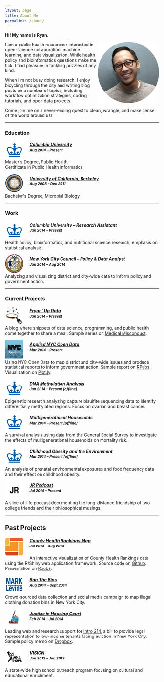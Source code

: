 ```yaml
---
layout: page
title: About Me
permalink: /about/
---
```


<p><strong>Hi! My name is Ryan.</strong></p>
<img align = "right" src = "/assets/images/profile.png" style = "width: 200px; height: 200px">
<p>I am a public health researcher interested in open-science collaboration, machine learning, and data visualization. While health policy and bioinformatics questions make me tick, I find pleasure in tackling puzzles of any kind.</p>
<p>When I'm not busy doing research, I enjoy bicycling through the city and writing blog posts on a number of topics, including workflow optimization strategies, coding tutorials, and open data projects.</p>
<p>Come join me on a never-ending quest to clean, wrangle, and make sense of the world around us!</p>

---

### Education

<img src="/assets/images/columbia.png" width = "60" height = "60" align = "left" style = "margin: 0px 20px 0px 0px">
<h5><a href="http://www.mailman.columbia.edu/" target="_blank">Columbia University</a> <br><small>Aug 2014 &ndash; Present</small></h5>
<p>Master's Degree, Public Health<br>Certificate in Public Health Informatics</p>

<img src="/assets/images/berkeley.png" width = "60" height = "60" align = "left" style = "margin: 0px 20px 0px 0px">
<h5><a href="http://www.mailman.columbia.edu/" target="_blank">University of California, Berkeley</a><br> <small>Aug 2008 &ndash; Dec 2011</small></h5>
<p>Bachelor's Degree, Microbial Biology </p>

---

### Work

<img src="/assets/images/columbia.png" width = "60" height = "60" align = "left" style = "margin: 0px 20px 0px 0px">
<h5><a href="http://mailman.columbia.edu" target="_blank">Columbia University</a> &ndash; Research Assistant<br> <small>Jan 2014 &ndash; Present</small></h5>
<p>Health policy, bioinformatics, and nutritional science research, emphasis on statistical analysis.</p>

<img src="/assets/images/nycc-logo.png" width = "60" height = "60" align = "left" style = "margin: 0px 20px 0px 0px">
<h5><a href="http://council.nyc.gov/html/home/home.shtml" target="_blank">New York City Council</a> &ndash; Policy &amp; Data Analyst <br><small>Jan 2014 &ndash; Aug 2014</small></h5>
<p>Analyzing and visualizing district and city-wide data to inform policy and government action.</p>

---

### Current Projects

<img src="/assets/images/fryandata-logo.png" width = "60" height = "60" align = "left" style = "margin: 0px 20px 0px 0px">
<h5><a href="http://fryandata.wordpress.com" target="_blank">Fryan' Up Data</a> <br><small>Jan 2014 &ndash; Present</small></h5>
<p>A blog where snippets of data science, programming, and public health come together to share a meal. Sample series on <a href = "http://www.ryancquan.com/blog/2014/7/9/x0ohjuu3558s53swks494phapmjtop" target = "_blank">Medical Misconduct</a>.</p>

<img src="/assets/images/nyc-open-data.png" width = "60" height = "60" align = "left" style = "margin: 0px 20px 0px 0px">
<h5><a href="http://housingcourt.weebly.com/" target="_blank">Applied NYC Open Data</a> <br> <small>Mar 2014 &ndash; Present</small></h5>
<p>Using <a href = "https://nycopendata.socrata.com/" target="_blank">NYC Open Data</a> to map district and city-wide issues and produce statistical reports to inform government action. Sample report on <a href="http://rpubs.com/rcquan/22480" target="_blank">RPubs</a>. Visualization on <a href = "https://plot.ly/~rcquan/0" target = "_blank">Plot.ly</a>.</p>

<img src="/assets/images/columbia.png" width = "60" height = "60" align = "left" style = "margin: 0px 20px 0px 0px">
<h5>DNA Methylation Analysis <br><small>Jun 2014 &ndash; Present [offline]</small></h5>
<p>Epigenetic research analyzing capture bisulfite sequencing data to identify differentially methylated regions. Focus on ovarian and breast cancer. </p>

<img src="/assets/images/columbia.png" width = "60" height = "60" align = "left" style = "margin: 0px 20px 0px 0px">
<h5>Multigenerational Households <br><small>Mar 2014 &ndash; Present [offline]</small></h5>
<p>A survival analysis using data from the General Social Survey to investigate the effects of multigenerational households on mortality risk.</p>

<img src="/assets/images/columbia.png" width = "60" height = "60" align = "left" style = "margin: 0px 20px 0px 0px">
<h5>Childhood Obesity and the Environment <br><small>Mar 2014 &ndash; Present [offline]</small></h5>
<p>An analysis of prenatal environmental exposures and food frequency data and their effect on childhood obesity.</p>

<img src="/assets/images/jr.png" width = "60" height = "60" align = "left" style = "margin: 0px 20px 0px 0px">
<h5><a href = "http://www.ryancquan.com/blog?category=Podcasts" target="_blank">JR Podcast</a> <br><small>Jul 2014 &ndash; Present </small></h5>
<p>A slice-of-life podcast documenting the long-distance friendship of two college friends and their philosophical musings.</p>

---

## Past Projects

<img src="/assets/images/chr.png" width = "60" height = "60" align = "left" style = "margin: 0px 20px 0px 0px">
<h5><a href="https://ryancquan.shinyapps.io/county-health-rankings/" target="_blank">County Health Rankings Map</a> <br> <small>Jul 2014 &ndash; Aug 2014</small></h5>
<p>An interactive visualization of County Health Rankings data using the R/Shiny web application framework. Source code on <a href = "https://github.com/rcquan/devdataprod" target = "_blank">Github</a>. Presentation on <a href = "http://rpubs.com/rcquan/county-health-rankings" target = "_blank">Rpubs</a>.</p> 

<img src="/assets/images/levine.png" width = "60" height = "60" align = "left" style = "margin: 0px 20px 0px 0px">
<h5><a href="http://banthebins.crowdmap.com" target="_blank">Ban The Bins</a><br> <small>Aug 2014 &ndash; Sept 2014</small></h5>
<p>Crowd-sourced data collection and social media campaign to map illegal clothing donation bins in New York City.</p>

<img src="/assets/images/housing-court.png" width = "60" height = "60" align = "left" style = "margin: 0px 20px 0px 0px">
<h5><a href="http://housingcourt.weebly.com/" target="_blank">Justice in Housing Court</a> <br> <small>Feb 2014 &ndash; Jul 2014</small></h5>
<p>Leading web and research support for <a href = "http://legistar.council.nyc.gov/LegislationDetail.aspx?ID=1687978&amp;GUID=29A4594B-9E8A-4C5E-A797-96BDC4F64F80&amp;Options=&amp;Search=" target = "_blank">Intro 214</a>, a bill to provide legal representation to low-income tenants facing eviction in New York City. Sample policy memo on <a href = "https://www.dropbox.com/s/69o29pkuu62a1ib/Eviction_PolicyMemo.pdf" target = "_blank">Dropbox</a>.</p>

<img src="/assets/images/vsa-logo.png" width = "60" height = "60" align = "left" style = "margin: 0px 20px 0px 0px">
<h5><a href = "http://calvsa.com/vision/" target = "_blank">VISION</a> <br><small>Jan 2012 &ndash; Jan 2013</small></h5>
<p>A state-wide high school outreach program focusing on cultural and educational enrichment. </p>
